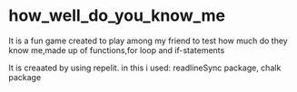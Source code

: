 # how_well_do_you_know_me

It is a fun game created to play among my friend to test how much do they know me,made up of functions,for loop and if-statements

It is creaated by using repelit.
in this i used:
readlineSync package,
chalk package
